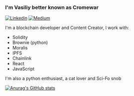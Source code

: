 <h3>I'm Vasiliy better known as Cromewar</h3>

[![Linkedin](https://img.shields.io/badge/LinkedIn-0077B5?style=for-the-badge&logo=linkedin&logoColor=white)](https://www.linkedin.com/in/cromewar/)
[![Medium](https://img.shields.io/badge/Medium-000000?style=for-the-badge&logo=medium&logoColor=white)](https://medium.com/@cromewar)

I'm a blockchain developer and Content Creator, I work with:

- Solidity
- Brownie (python)
- Moralis
- IPFS
- Chainlink
- React
- JavaScript


I'm also a python enthusiast, a cat lover and Sci-Fo snob

[![Anurag's GitHub stats](https://github-readme-stats.vercel.app/api?username=cromewar)](https://github.com/anuraghazra/github-readme-stats)

<!---
cromewar/cromewar is a ✨ special ✨ repository because its `README.md` (this file) appears on your GitHub profile.
You can click the Preview link to take a look at your changes.
--->
